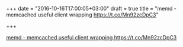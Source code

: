 +++
date = "2016-10-16T17:00:05+03:00"
draft = true
title = "memd - memcached useful client  wrapping  https://t.co/Mn92zcDpC3"

+++

<p><a href="https://t.co/EuJJZVngyP">memd - memcached useful client  wrapping  https://t.co/Mn92zcDpC3</a></p>
